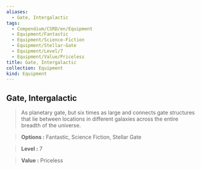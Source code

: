 ```yaml
---
aliases:
  - Gate, Intergalactic
tags:
  - Compendium/CSRD/en/Equipment
  - Equipment/Fantastic
  - Equipment/Science-Fiction
  - Equipment/Stellar-Gate
  - Equipment/Level/7
  - Equipment/Value/Priceless
title: Gate, Intergalactic
collection: Equipment
kind: Equipment
---
```

## Gate, Intergalactic    
    
>As planetary gate, but six times as large and connects gate structures that lie between locations in different galaxies across the entire breadth of the universe.    
> **Options :** Fantastic, Science Fiction, Stellar Gate    
> **Level :** 7    
> **Value :** Priceless